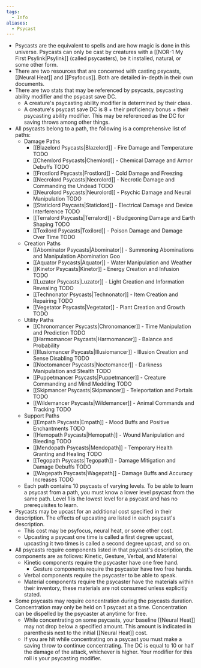 ```yaml
---
tags:
  - Info
aliases:
  - Psycast
---
```

- Psycasts are the equivalent to spells and are how magic is done in this universe. Psycasts can only be cast by creatures with a [[NOR-1 My First Psylink|Psylink]] (called psycasters), be it installed, natural, or some other form. 
- There are two resources that are concerned with casting psycasts, [[Neural Heat]] and [[Psyfocus]]. Both are detailed in-depth in their own documents. 
- There are two stats that may be referenced by psycasts, psycasting ability modifier and the psycast save DC.
	- A creature's psycasting ability modifier is determined by their class.
	- A creature's psycast save DC is 8 + their proficiency bonus + their psycasting ability modifier. This may be referenced as the DC for saving throws among other things.
- All psycasts belong to a path, the following is a comprehensive list of paths:
	- Damage Paths
		- [[Blazelord Psycasts|Blazelord]] - Fire Damage and Temperature TODO
		- [[Chemlord Psycasts|Chemlord]] - Chemical Damage and Armor Debuffs TODO
		- [[Frostlord Psycasts|Frostlord]] - Cold Damage and Freezing
		- [[Necrolord Psycasts|Necrolord]] - Necrotic Damage and Commanding the Undead TODO
		- [[Neurolord Psycasts|Neurolord]] - Psychic Damage and Neural Manipulation TODO
		- [[Staticlord Psycasts|Staticlord]] - Electrical Damage and Device Interference TODO
		- [[Terralord Psycasts|Terralord]] - Bludgeoning Damage and Earth Shaping TODO
		- [[Toxilord Psycasts|Toxilord]] - Poison Damage and Damage Over Time TODO
	- Creation Paths
		- [[Abominator Psycasts|Abominator]] - Summoning Abominations and Manipulation Abomination Goo
		- [[Aquator Psycasts|Aquator]] - Water Manipulation and Weather
		- [[Kinetor Psycasts|Kinetor]] - Energy Creation and Infusion TODO
		- [[Luzator Psycasts|Luzator]] - Light Creation and Information Revealing TODO
		- [[Technonator Psycasts|Technonator]] - Item Creation and Repairing TODO
		- [[Vegetator Psycasts|Vegetator]] - Plant Creation and Growth TODO
	- Utility Paths
		- [[Chronomancer Psycasts|Chronomancer]] - Time Manipulation and Prediction TODO
		- [[Harmomancer Psycasts|Harmomancer]] - Balance and Probability
		- [[Illusiomancer Psycasts|Illusiomancer]] - Illusion Creation and Sense Disabling TODO
		- [[Noctomancer Psycasts|Noctomancer]] - Darkness Manipulation and Stealth TODO
		- [[Puppetmancer Psycasts|Puppetmancer]] - Creature Commanding and Mind Meddling TODO
		- [[Skipmancer Psycasts|Skipmancer]] - Teleportation and Portals TODO
		- [[Wildemancer Psycasts|Wildemancer]] - Animal Commands and Tracking TODO
	- Support Paths
		- [[Empath Psycasts|Empath]] - Mood Buffs and Positive Enchantments TODO
		- [[Hemopath Psycasts|Hemopath]] - Wound Manipulation and Bleeding TODO
		- [[Mendopath Psycasts|Mendopath]] - Temporary Health Granting and Healing TODO
		- [[Tegopath Psycasts|Tegopath]] - Damage Mitigation and Damage Debuffs TODO
		- [[Wagepath Psycasts|Wagepath]] - Damage Buffs and Accuracy Increases TODO
	- Each path contains 10 psycasts of varying levels. To be able to learn a psycast from a path, you must know a lower level psycast from the same path. Level 1 is the lowest level for a psycast and has no prerequisites to learn. 
- Psycasts may be upcast for an additional cost specified in their description. The effects of upcasting are listed in each psycast's description.
	- This cost may be psyfocus, neural heat, or some other cost.
	- Upcasting a psycast one time is called a first degree upcast, upcasting it two times is called a second degree upcast, and so on.
- All psycasts require components listed in that psycast's description, the components are as follows: Kinetic, Gesture, Verbal, and Material
	- Kinetic components require the psycaster have one free hand.
		- Gesture components require the psycaster have two free hands.
	- Verbal components require the psycaster to be able to speak.
	- Material components require the psycaster have the materials within their inventory, these materials are not consumed unless explicitly stated. 
- Some psycasts may require concentration during the psycasts duration. Concentration may only be held on 1 psycast at a time. Concentration can be dispelled by the psycaster at anytime for free. 
	- While concentrating on some psycasts, your baseline [[Neural Heat]] may not drop below a specified amount. This amount is indicated in parenthesis next to the initial [[Neural Heat]] cost.
	- If you are hit while concentrating on a psycast you must make a saving throw to continue concentrating. The DC is equal to 10 or half the damage of the attack, whichever is higher. Your modifier for this roll is your psycasting modifier.

